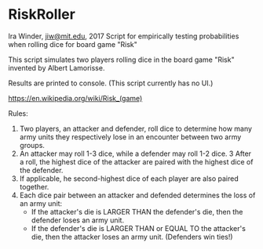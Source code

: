 # RiskRoller
Ira Winder, jiw@mit.edu, 2017
Script for empirically testing probabilities when rolling dice for board game "Risk"

This script simulates two players rolling dice in the 
board game "Risk" invented by Albert Lamorisse. 

Results are printed to console. (This script currently has no UI.)

https://en.wikipedia.org/wiki/Risk_(game)

Rules:
1. Two players, an attacker and defender, roll dice to determine how many army units they respectively lose in an encounter between two army groups.
2. An attacker may roll 1-3 dice, while a defender may roll 1-2 dice.
3  After a roll, the highest dice of the attacker are paired with the highest dice of the defender. 
4. If applicable, he second-highest dice of each player are also paired together.
5. Each dice pair between an attacker and defended determines the loss of an army unit:  
   - If the attacker's die is LARGER THAN the defender's die, then the defender loses an army unit.
   - If the defender's die is LARGER THAN or EQUAL TO the attacker's die, then the attacker loses an army unit. (Defenders win ties!)
